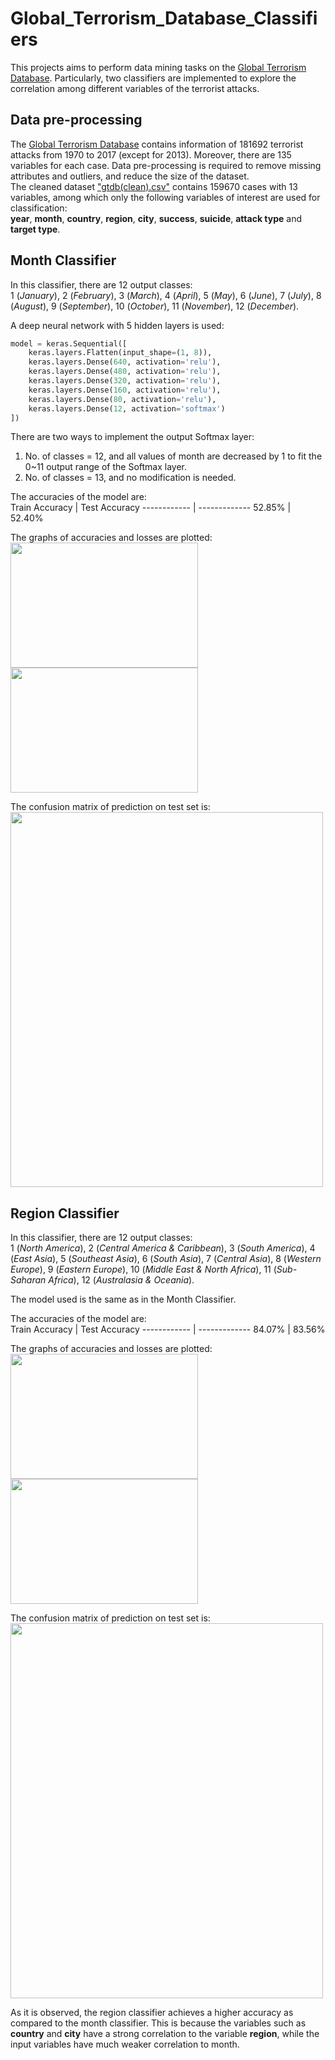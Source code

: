 # Global_Terrorism_Database_Classifiers
This projects aims to perform data mining tasks on the [Global Terrorism Database](https://www.kaggle.com/START-UMD/gtd). Particularly, two classifiers are implemented to explore the correlation among different variables of the terrorist attacks.

## Data pre-processing
The [Global Terrorism Database](https://www.kaggle.com/START-UMD/gtd) contains information of 181692 terrorist attacks from 1970 to 2017 (except for 2013). Moreover, there are 135 variables for each case. Data pre-processing is required to remove missing attributes and outliers, and reduce the size of the dataset.  
The cleaned dataset ["gtdb(clean).csv"](https://github.com/StephanieMussi/Global_Terrorism_Database_Classifiers/blob/main/gtdb(clean).zip) contains 159670 cases with 13 variables, among which only the following variables of interest are used for classification:   
__year__, __month__, __country__, __region__, __city__, __success__, __suicide__, __attack type__ and __target type__. 

## Month Classifier
In this classifier, there are 12 output classes:  
1 (_January_), 2 (_February_), 3 (_March_), 4 (_April_), 5 (_May_), 6 (_June_), 7 (_July_), 8 (_August_), 9 (_September_), 10 (_October_), 11 (_November_), 12 (_December_).  

A deep neural network with 5 hidden layers is used:  

```python
model = keras.Sequential([  
    keras.layers.Flatten(input_shape=(1, 8)),    
    keras.layers.Dense(640, activation='relu'),  
    keras.layers.Dense(480, activation='relu'),  
    keras.layers.Dense(320, activation='relu'),  
    keras.layers.Dense(160, activation='relu'),  
    keras.layers.Dense(80, activation='relu'),  
    keras.layers.Dense(12, activation='softmax')   
])
```

There are two ways to implement the output Softmax layer:  
  1. No. of classes = 12, and all values of month are decreased by 1 to fit the 0~11 output range of the Softmax layer.
  1. No. of classes = 13, and no modification is needed.

The accuracies of the model are:  
Train Accuracy | Test Accuracy
------------ | -------------
52.85% | 52.40%


The graphs of accuracies and losses are plotted:  
<img src="https://github.com/StephanieMussi/Global_Terrorism_Database_Classifiers/blob/main/Figures/MonthAccuracy.png" width="300" height="200">
<img src="https://github.com/StephanieMussi/Global_Terrorism_Database_Classifiers/blob/main/Figures/MonthLoss.png" width="300" height="200">  

The confusion matrix of prediction on test set is:  
<img src="https://github.com/StephanieMussi/Global_Terrorism_Database_Classifiers/blob/main/Figures/MonthPredictionHeatmap.png" width="500" height="600">   

## Region Classifier
In this classifier, there are 12 output classes:  
1 (_North America_), 2 (_Central America & Caribbean_), 3 (_South America_), 4 (_East Asia_), 5 (_Southeast Asia_), 6 (_South Asia_), 7 (_Central Asia_), 8 (_Western Europe_), 9 (_Eastern Europe_), 10 (_Middle East & North Africa_), 11 (_Sub-Saharan Africa_), 12 (_Australasia & Oceania_).  

The model used is the same as in the Month Classifier.  

The accuracies of the model are:  
Train Accuracy | Test Accuracy
------------ | -------------
84.07% | 83.56%


The graphs of accuracies and losses are plotted:  
<img src="https://github.com/StephanieMussi/Global_Terrorism_Database_Classifiers/blob/main/Figures/RegionAccuracy.png" width="300" height="200"> 
<img src="https://github.com/StephanieMussi/Global_Terrorism_Database_Classifiers/blob/main/Figures/RegionLoss.png" width="300" height="200">   

The confusion matrix of prediction on test set is:  
<img src="https://github.com/StephanieMussi/Global_Terrorism_Database_Classifiers/blob/main/Figures/RegionPredictionHeatmap.png" width="500" height="600">   

As it is observed, the region classifier achieves a higher accuracy as compared to the month classifier. This is because the variables such as __country__ and __city__ have a strong correlation to the variable __region__, while the input variables have much weaker correlation to month.
 
